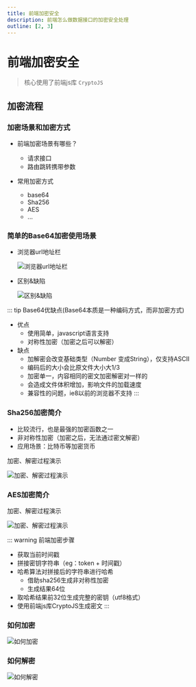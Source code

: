 ```yaml
---
title: 前端加密安全
description: 前端怎么做数据接口的加密安全处理
outline: [2, 3]
---
```


# 前端加密安全

> 核心使用了前端js库 `CryptoJS`

## 加密流程

### 加密场景和加密方式
* 前端加密场景有哪些？
    - 请求接口
    - 路由跳转携带参数

* 常用加密方式
    - base64
    - Sha256
    - AES
    - ...

### 简单的Base64加密使用场景

* 浏览器url地址栏

    ![浏览器url地址栏](https://www.jwblog.cn/images/pc/code/share/encryptionShare001.png)

* 区别&缺陷

    ![区别&缺陷](https://www.jwblog.cn/images/pc/code/share/encryptionShare002.png)

::: tip Base64优缺点(Base64本质是一种编码方式，而非加密方式)
* 优点
    - 使用简单，javascript语言支持
    - 对称性加密（加密之后可以解密）
* 缺点
    - 加解密会改变基础类型（Number 变成String），仅支持ASCII
    - 编码后的大小会比原文件大小大1/3
    - 加密单一，内容相同的密文加密解密对一样的
    - 会造成文件体积增加，影响文件的加载速度
    - 兼容性的问题，ie8以前的浏览器不支持
:::

### Sha256加密简介

- 比较流行，也是最强的加密函数之一
- 非对称性加密（加密之后，无法通过密文解密）
- 应用场景：比特币等加密货币

加密、解密过程演示

![加密、解密过程演示](https://www.jwblog.cn/images/pc/code/share/encryptionShare003.png)

### AES加密简介

加密、解密过程演示

![加密、解密过程演示](https://www.jwblog.cn/images/pc/code/share/encryptionShare004.png)

::: warning 前端加密步骤

* 获取当前时间戳
* 拼接密钥字符串（eg：token + 时间戳）
* 哈希算法对拼接后的字符串进行哈希
    - 借助sha256生成非对称性加密
    - 生成结果64位
* 取哈希结果前32位生成完整的密钥（utf8格式）
* 使用前端js库CryptoJS生成密文
:::

### 如何加密

![如何加密](https://www.jwblog.cn/images/pc/code/share/encryptionShare006.png)

### 如何解密

![如何解密](https://www.jwblog.cn/images/pc/code/share/encryptionShare007.png)
